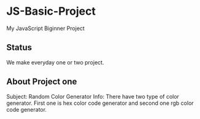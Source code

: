 # JS-Basic-Project
My JavaScript Biginner Project

## Status
We make everyday one or two project.

## About Project one
Subject: Random Color Generator
Info: There have two type of color generator. First one is hex color code generator and second one rgb color code generator.
